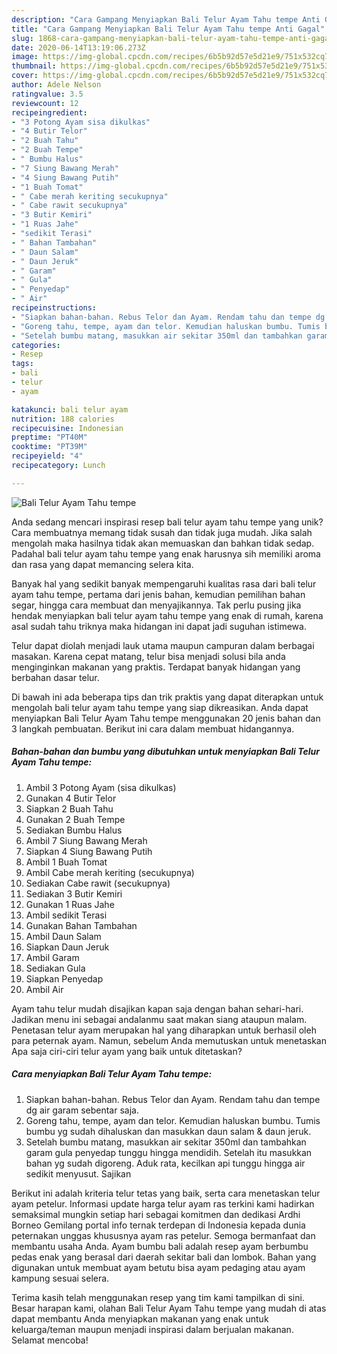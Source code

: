 ```yaml
---
description: "Cara Gampang Menyiapkan Bali Telur Ayam Tahu tempe Anti Gagal"
title: "Cara Gampang Menyiapkan Bali Telur Ayam Tahu tempe Anti Gagal"
slug: 1868-cara-gampang-menyiapkan-bali-telur-ayam-tahu-tempe-anti-gagal
date: 2020-06-14T13:19:06.273Z
image: https://img-global.cpcdn.com/recipes/6b5b92d57e5d21e9/751x532cq70/bali-telur-ayam-tahu-tempe-foto-resep-utama.jpg
thumbnail: https://img-global.cpcdn.com/recipes/6b5b92d57e5d21e9/751x532cq70/bali-telur-ayam-tahu-tempe-foto-resep-utama.jpg
cover: https://img-global.cpcdn.com/recipes/6b5b92d57e5d21e9/751x532cq70/bali-telur-ayam-tahu-tempe-foto-resep-utama.jpg
author: Adele Nelson
ratingvalue: 3.5
reviewcount: 12
recipeingredient:
- "3 Potong Ayam sisa dikulkas"
- "4 Butir Telor"
- "2 Buah Tahu"
- "2 Buah Tempe"
- " Bumbu Halus"
- "7 Siung Bawang Merah"
- "4 Siung Bawang Putih"
- "1 Buah Tomat"
- " Cabe merah keriting secukupnya"
- " Cabe rawit secukupnya"
- "3 Butir Kemiri"
- "1 Ruas Jahe"
- "sedikit Terasi"
- " Bahan Tambahan"
- " Daun Salam"
- " Daun Jeruk"
- " Garam"
- " Gula"
- " Penyedap"
- " Air"
recipeinstructions:
- "Siapkan bahan-bahan. Rebus Telor dan Ayam. Rendam tahu dan tempe dg air garam sebentar saja."
- "Goreng tahu, tempe, ayam dan telor. Kemudian haluskan bumbu. Tumis bumbu yg sudah dihaluskan dan masukkan daun salam &amp; daun jeruk."
- "Setelah bumbu matang, masukkan air sekitar 350ml dan tambahkan garam gula penyedap tunggu hingga mendidih. Setelah itu masukkan bahan yg sudah digoreng. Aduk rata, kecilkan api tunggu hingga air sedikit menyusut. Sajikan"
categories:
- Resep
tags:
- bali
- telur
- ayam

katakunci: bali telur ayam 
nutrition: 188 calories
recipecuisine: Indonesian
preptime: "PT40M"
cooktime: "PT39M"
recipeyield: "4"
recipecategory: Lunch

---
```



![Bali Telur Ayam Tahu tempe](https://img-global.cpcdn.com/recipes/6b5b92d57e5d21e9/751x532cq70/bali-telur-ayam-tahu-tempe-foto-resep-utama.jpg)

Anda sedang mencari inspirasi resep bali telur ayam tahu tempe yang unik? Cara membuatnya memang tidak susah dan tidak juga mudah. Jika salah mengolah maka hasilnya tidak akan memuaskan dan bahkan tidak sedap. Padahal bali telur ayam tahu tempe yang enak harusnya sih memiliki aroma dan rasa yang dapat memancing selera kita.

Banyak hal yang sedikit banyak mempengaruhi kualitas rasa dari bali telur ayam tahu tempe, pertama dari jenis bahan, kemudian pemilihan bahan segar, hingga cara membuat dan menyajikannya. Tak perlu pusing jika hendak menyiapkan bali telur ayam tahu tempe yang enak di rumah, karena asal sudah tahu triknya maka hidangan ini dapat jadi suguhan istimewa.

Telur dapat diolah menjadi lauk utama maupun campuran dalam berbagai masakan. Karena cepat matang, telur bisa menjadi solusi bila anda menginginkan makanan yang praktis. Terdapat banyak hidangan yang berbahan dasar telur.


Di bawah ini ada beberapa tips dan trik praktis yang dapat diterapkan untuk mengolah bali telur ayam tahu tempe yang siap dikreasikan. Anda dapat menyiapkan Bali Telur Ayam Tahu tempe menggunakan 20 jenis bahan dan 3 langkah pembuatan. Berikut ini cara dalam membuat hidangannya.

<!--inarticleads1-->

##### Bahan-bahan dan bumbu yang dibutuhkan untuk menyiapkan Bali Telur Ayam Tahu tempe:

1. Ambil 3 Potong Ayam (sisa dikulkas)
1. Gunakan 4 Butir Telor
1. Siapkan 2 Buah Tahu
1. Gunakan 2 Buah Tempe
1. Sediakan  Bumbu Halus
1. Ambil 7 Siung Bawang Merah
1. Siapkan 4 Siung Bawang Putih
1. Ambil 1 Buah Tomat
1. Ambil  Cabe merah keriting (secukupnya)
1. Sediakan  Cabe rawit (secukupnya)
1. Sediakan 3 Butir Kemiri
1. Gunakan 1 Ruas Jahe
1. Ambil sedikit Terasi
1. Gunakan  Bahan Tambahan
1. Ambil  Daun Salam
1. Siapkan  Daun Jeruk
1. Ambil  Garam
1. Sediakan  Gula
1. Siapkan  Penyedap
1. Ambil  Air


Ayam tahu telur mudah disajikan kapan saja dengan bahan sehari-hari. Jadikan menu ini sebagai andalanmu saat makan siang ataupun malam. Penetasan telur ayam merupakan hal yang diharapkan untuk berhasil oleh para peternak ayam. Namun, sebelum Anda memutuskan untuk menetaskan Apa saja ciri-ciri telur ayam yang baik untuk ditetaskan? 

<!--inarticleads2-->

##### Cara menyiapkan Bali Telur Ayam Tahu tempe:

1. Siapkan bahan-bahan. Rebus Telor dan Ayam. Rendam tahu dan tempe dg air garam sebentar saja.
1. Goreng tahu, tempe, ayam dan telor. Kemudian haluskan bumbu. Tumis bumbu yg sudah dihaluskan dan masukkan daun salam &amp; daun jeruk.
1. Setelah bumbu matang, masukkan air sekitar 350ml dan tambahkan garam gula penyedap tunggu hingga mendidih. Setelah itu masukkan bahan yg sudah digoreng. Aduk rata, kecilkan api tunggu hingga air sedikit menyusut. Sajikan


Berikut ini adalah kriteria telur tetas yang baik, serta cara menetaskan telur ayam petelur. Informasi update harga telur ayam ras terkini kami hadirkan semaksimal mungkin setiap hari sebagai komitmen dan dedikasi Ardhi Borneo Gemilang portal info ternak terdepan di Indonesia kepada dunia peternakan unggas khususnya ayam ras petelur. Semoga bermanfaat dan membantu usaha Anda. Ayam bumbu bali adalah resep ayam berbumbu pedas enak yang berasal dari daerah sekitar bali dan lombok. Bahan yang digunakan untuk membuat ayam betutu bisa ayam pedaging atau ayam kampung sesuai selera. 

Terima kasih telah menggunakan resep yang tim kami tampilkan di sini. Besar harapan kami, olahan Bali Telur Ayam Tahu tempe yang mudah di atas dapat membantu Anda menyiapkan makanan yang enak untuk keluarga/teman maupun menjadi inspirasi dalam berjualan makanan. Selamat mencoba!

